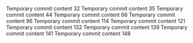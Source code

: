Temporary commit content 32
Temporary commit content 35
Temporary commit content 44
Temporary commit content 66
Temporary commit content 96
Temporary commit content 114
Temporary commit content 121
Temporary commit content 132
Temporary commit content 139
Temporary commit content 141
Temporary commit content 148
